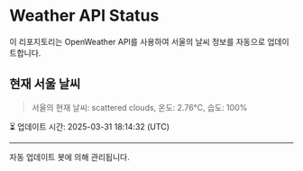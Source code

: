
# Weather API Status

이 리포지토리는 OpenWeather API를 사용하여 서울의 날씨 정보를 자동으로 업데이트합니다.

## 현재 서울 날씨
> 서울의 현재 날씨: scattered clouds, 온도: 2.76°C, 습도: 100%

⏳ 업데이트 시간: 2025-03-31 18:14:32 (UTC)

---
자동 업데이트 봇에 의해 관리됩니다.
